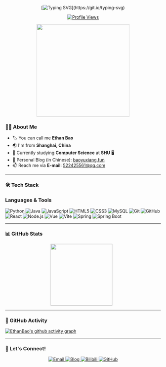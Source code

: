 <div align="center">

[![Typing SVG](https://readme-typing-svg.herokuapp.com?font=Fira+Code&weight=600&pause=1000&color=&width=435&lines=Hi+There!+I+am+Ethan+Bao;Let%27s+Enjoy+The+Process+Of+Coding!)](https://git.io/typing-svg)  

[![Profile Views](https://komarev.com/ghpvc/?username=EthanBao27&color=7CAEA3&style=flat)](https://github.com/EthanBao27)  

<img src="https://media1.giphy.com/media/v1.Y2lkPTc5MGI3NjExNXBkenJtZDBpb3E5NzFodDNoN2piMnBpdDRzcWdkeXk0cXFtaTBzZiZlcD12MV9pbnRlcm5hbF9naWZfYnlfaWQmY3Q9Zw/IOwzBZrp0VIpdXkYDc/giphy.gif" width="300" />

</div>

### 👨‍💻 **About Me**
- 🏷️ You can call me **Ethan Bao**  
- 🌏 I'm from **Shanghai, China**  
- 📖 Currently studying **Computer Science** at **SHU** 🖥️  
- 📝 Personal Blog (in Chinese): [baoyuxiang.fun](https://baoyuxiang.fun)  
- 📫 Reach me via **E-mail**: [522425561@qq.com](mailto:522425561@qq.com)

---

### 🛠️ **Tech Stack**

### **Languages & Tools**
![Python](https://img.shields.io/badge/Python-3776AB?style=for-the-badge&logo=python&logoColor=white)
![Java](https://img.shields.io/badge/Java-007396?style=for-the-badge&logo=java&logoColor=white)
![JavaScript](https://img.shields.io/badge/JavaScript-F7DF1E?style=for-the-badge&logo=javascript&logoColor=black)
![HTML5](https://img.shields.io/badge/HTML5-E34F26?style=for-the-badge&logo=html5&logoColor=white)
![CSS3](https://img.shields.io/badge/CSS3-1572B6?style=for-the-badge&logo=css3&logoColor=white)
![MySQL](https://img.shields.io/badge/MySQL-4479A1?style=for-the-badge&logo=mysql&logoColor=white)
![Git](https://img.shields.io/badge/Git-F05032?style=for-the-badge&logo=git&logoColor=white)
![GitHub](https://img.shields.io/badge/GitHub-181717?style=for-the-badge&logo=github&logoColor=white)
![React](https://img.shields.io/badge/React-61DAFB?style=for-the-badge&logo=react&logoColor=black)
![Node.js](https://img.shields.io/badge/Node.js-339933?style=for-the-badge&logo=node.js&logoColor=white)
![Vue](https://img.shields.io/badge/Vue-4FC08D?style=for-the-badge&logo=vue.js&logoColor=white)
![Vite](https://img.shields.io/badge/Vite-646CFF?style=for-the-badge&logo=vite&logoColor=white)
![Spring](https://img.shields.io/badge/Spring-6DB33F?style=for-the-badge&logo=spring&logoColor=white)
![Spring Boot](https://img.shields.io/badge/SpringBoot-6DB33F?style=for-the-badge&logo=springboot&logoColor=white)

---

### 📊 **GitHub Stats**
<div align="center">
  <a href="https://github.com/anuraghazra/github-readme-stats" style="display:inline-block; margin-right:10px;">
    <img height="200" src="https://github-readme-stats.vercel.app/api?username=EthanBao27&show_icons=true&hide=prs,issues&&bg_color=303446&text_color=c6d0f5&icon_color=ca9ee6&title_color=81c8be" />
  </a>
</div>

---

### 🎯 **GitHub Activity**
[![EthanBao's github activity graph](https://github-readme-activity-graph.vercel.app/graph?username=EthanBao27&&bg_color=303446&text_color=c6d0f5&icon_color=ca9ee6&title_color=81c8be)](https://github.com/ashutosh00710/github-readme-activity-graph)

---

### 🚀 **Let's Connect!**

<div align="center">
  <a href="mailto:522425561@qq.com">
    <img src="https://img.shields.io/badge/Email-EA4335?style=flatlogo=gmail&logoColor=white" alt="Email">
  </a>
  <a href="https://ethanbao27.github.io">
    <img src="https://img.shields.io/badge/Blog-181717?style=flat&logo=github&logoColor=white" alt="Blog">
  </a>
  <a href="https://space.bilibili.com/31855043?spm_id_from=333.1007.0.0">
    <img src="https://img.shields.io/badge/Bilibili-00A1D6?style=flat&logo=bilibili&logoColor=white" alt="Bilibili">
  </a>
  <a href="https://github.com/EthanBao27">
    <img src="https://img.shields.io/badge/GitHub-181717?style=flat&logo=github&logoColor=white" alt="GitHub">
  </a>
</div>
